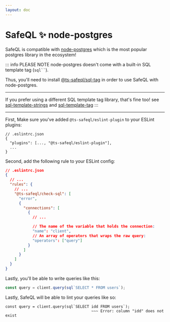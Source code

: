 ```yaml
---
layout: doc
---
```


# SafeQL :sparkles: node-postgres

SafeQL is compatible with [node-postgres](https://node-postgres.com/) which is the most popular postgres library in the ecosystem!

::: info PLEASE NOTE
node-postgres doesn't come with a built-in SQL template tag (` sql`` `).

Thus, you'll need to install [@ts-safeql/sql-tag](/libraries/sql-tag/introduction.html) in order to use SafeQL with node-postgres.

---

If you prefer using a different SQL template tag library, that's fine too!
see [sql-template-strings](https://www.npmjs.com/package/sql-template-strings) and [sql-template-tag](https://www.npmjs.com/package/sql-template-tag)
:::

---

First, Make sure you've added `@ts-safeql/eslint-plugin` to your ESLint plugins:

```json{3}
// .eslintrc.json
{
  "plugins": [..., "@ts-safeql/eslint-plugin"],
  ...
}
```

Second, add the following rule to your ESLint config:

```json
// .eslintrc.json
{
  // ...
  "rules": {
    // ...
    "@ts-safeql/check-sql": [
      "error",
      {
        "connections": [
          {
            // ...

            // The name of the variable that holds the connection:
            "name": "client",
            // An array of operators that wraps the raw query:
            "operators": ["query"]
          }
        ]
      }
    ]
  }
}
```

Lastly, you'll be able to write queries like this:

```typescript
const query = client.query(sql`SELECT * FROM users`);
```

Lastly, SafeQL will be able to lint your queries like so:

<div class="error">

```typescript{2}
const query = client.query(sql`SELECT idd FROM users`);
                                      ~~~ Error: column "idd" does not exist
```

</div>
